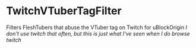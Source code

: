 # TwitchVTuberTagFilter
Filters FleshTubers that abuse the VTuber tag on Twitch for uBlockOrigin
*I don't use twitch that often, but this is just what I've seen when I do browse twitch*
